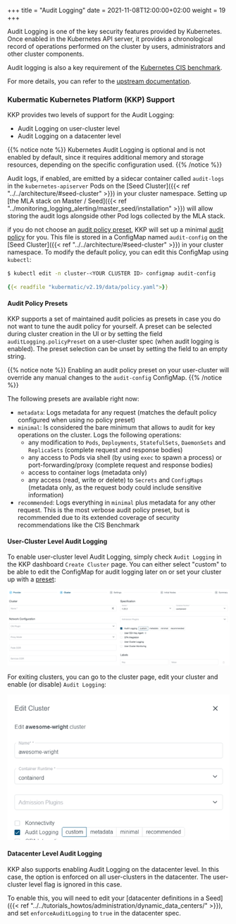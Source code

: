 
+++
title = "Audit Logging"
date = 2021-11-08T12:00:00+02:00
weight = 19
+++

Audit Logging is one of the key security features provided by Kubernetes. Once enabled in the Kubernetes API server, it provides a chronological record of operations performed on the cluster by users, administrators and other cluster components.

Audit logging is also a key requirement of the [Kubernetes CIS benchmark](https://www.cisecurity.org/benchmark/kubernetes/).

For more details, you can refer to the [upstream documentation](https://kubernetes.io/docs/tasks/debug-application-cluster/audit/).

### Kubermatic Kubernetes Platform (KKP) Support
KKP provides two levels of support for the Audit Logging:

* Audit Logging on user-cluster level
* Audit Logging on a datacenter level

{{% notice note %}}
Kubernetes Audit Logging is optional and is not enabled by default, since it requires additional memory and storage resources, depending on the specific configuration used.
{{% /notice %}}

Audit logs, if enabled, are emitted by a sidecar container called `audit-logs` in the `kubernetes-apiserver` Pods on the [Seed Cluster]({{< ref "../../architecture/#seed-cluster" >}}) in your cluster namespace. Setting up [the MLA stack on Master / Seed]({{< ref "../monitoring_logging_alerting/master_seed/installation" >}}) will allow storing the audit logs alongside other Pod logs collected by the MLA stack.

if you do not choose an [audit policy preset](#audit-policy-presets), KKP will set up a minimal [audit policy](https://kubernetes.io/docs/tasks/debug-application-cluster/audit/#audit-policy) for you.
This file is stored in a ConfigMap named `audit-config` on the [Seed Cluster]({{< ref "../../architecture/#seed-cluster" >}}) in your cluster namespace. To modify the default policy, you can edit this ConfigMap using `kubectl`:

```bash
$ kubectl edit -n cluster-<YOUR CLUSTER ID> configmap audit-config
```

```yaml
{{< readfile "kubermatic/v2.19/data/policy.yaml">}}
```

#### Audit Policy Presets

KKP supports a set of maintained audit policies as presets in case you do not want to tune the audit policy for yourself.
A preset can be selected during cluster creation in the UI or by setting the field `auditLogging.policyPreset` on a
user-cluster spec (when audit logging is enabled). The preset selection can be unset by setting the field to an empty string.

{{% notice note %}}
Enabling an audit policy preset on your user-cluster will override any manual changes to the `audit-config` ConfigMap.
{{% /notice %}}

The following presets are available right now:

- `metadata`: Logs metadata for any request (matches the default policy configured when using no policy preset)
- `minimal`: Is considered the bare minimum that allows to audit for key operations on the cluster. Logs the following operations:
    - any modification to `Pods`, `Deployments`, `StatefulSets`, `DaemonSets` and `ReplicaSets` (complete request and response bodies)
    - any access to Pods via shell (by using `exec` to spawn a process) or port-forwarding/proxy (complete request and response bodies)
    - access to container logs (metadata only)
    - any access (read, write or delete) to `Secrets` and `ConfigMaps` (metadata only, as the request body could include sensitive information)
- `recommended`: Logs everything in `minimal` plus metadata for any other request. This is the most verbose audit policy preset, but is recommended due to its extended coverage of security recommendations like the CIS Benchmark

#### User-Cluster Level Audit Logging

To enable user-cluster level Audit Logging, simply check `Audit Logging` in the KKP dashboard `Create Cluster` page. You can either select "custom" to be able to edit the ConfigMap for audit logging later on or set your cluster up with a [preset](#audit-policy-presets):

![Create Cluster](01-create-cluster.png)

For exiting clusters, you can go to the cluster page, edit your cluster and enable (or disable) `Audit Logging`:

![Edit Cluster](01-edit-cluster.png)

#### Datacenter Level Audit Logging

KKP also supports enabling Audit Logging on the datacenter level. In this case, the option is enforced on all user-clusters in the datacenter. The user-cluster level flag is ignored in this case.

To enable this, you will need to edit your [datacenter definitions in a Seed]({{< ref "../../tutorials_howtos/administration/dynamic_data_centers/" >}}), and set `enforceAuditLogging` to `true` in the datacenter spec.
